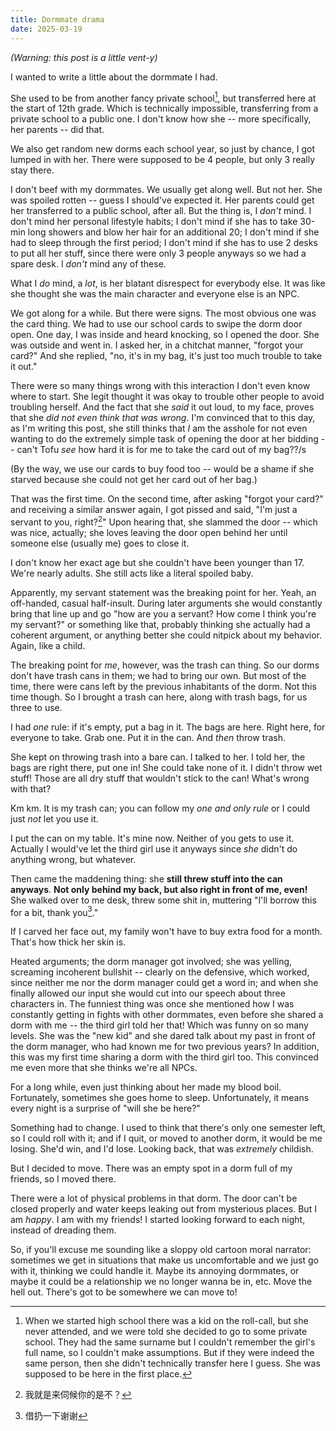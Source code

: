 ```yaml
---
title: Dormmate drama
date: 2025-03-19
---
```


*(Warning: this post is a little vent-y)*

I wanted to write a little about the dormmate I had.

She used to be from another fancy private school[^1], but transferred here at the start of 12th grade. Which is technically impossible, transferring from a private school to a public one. I don't know how she -- more specifically, her parents -- did that.

[^1]: When we started high school there was a kid on the roll-call, but she never attended, and we were told she decided to go to some private school. They had the same surname but I couldn't remember the girl's full name, so I couldn't make assumptions. But if they were indeed the same person, then she didn't technically transfer here I guess. She was supposed to be here in the first place.

We also get random new dorms each school year, so just by chance, I got lumped in with her. There were supposed to be 4 people, but only 3 really stay there.

I don't beef with my dormmates. We usually get along well. But not her. She was spoiled rotten -- guess I should've expected it. Her parents could get her transferred to a public school, after all. But the thing is, I *don't* mind. I don't mind her personal lifestyle habits; I don't mind if she has to take 30-min long showers and blow her hair for an additional 20; I don't mind if she had to sleep through the first period; I don't mind if she has to use 2 desks to put all her stuff, since there were only 3 people anyways so we had a spare desk. I *don't* mind any of these.

What I *do* mind, a *lot*, is her blatant disrespect for everybody else. It was like she thought she was the main character and everyone else is an NPC.

We got along for a while. But there were signs. The most obvious one was the card thing. We had to use our school cards to swipe the dorm door open. One day, I was inside and heard knocking, so I opened the door. She was outside and went in. I asked her, in a chitchat manner, "forgot your card?" And she replied, "no, it's in my bag, it's just too much trouble to take it out."

There were so many things wrong with this interaction I don't even know where to start. She legit thought it was okay to trouble other people to avoid troubling herself. And the fact that she *said* it out loud, to my face, proves that she *did not even think that was wrong*. I'm convinced that to this day, as I'm writing this post, she still thinks that *I* am the asshole for not even wanting to do the extremely simple task of opening the door at her bidding -- can't Tofu *see* how hard it is for me to take the card out of my bag??/s

(By the way, we use our cards to buy food too -- would be a shame if she starved because she could not get her card out of her bag.)

That was the first time. On the second time, after asking "forgot your card?" and receiving a similar answer again, I got pissed and said, "I'm just a servant to you, right?[^2]" Upon hearing that, she slammed the door -- which was nice, actually; she loves leaving the door open behind her until someone else (usually me) goes to close it.

[^2]: 我就是来伺候你的是不？

I don't know her exact age but she couldn't have been younger than 17. We're nearly adults. She still acts like a literal spoiled baby.

Apparently, my servant statement was the breaking point for her. Yeah, an off-handed, casual half-insult. During later arguments she would constantly bring that line up and go "how are you a servant? How come I think you're my servant?" or something like that, probably thinking she actually had a coherent argument, or anything better she could nitpick about my behavior. Again, like a child.

The breaking point for *me*, however, was the trash can thing. So our dorms don't have trash cans in them; we had to bring our own. But most of the time, there were cans left by the previous inhabitants of the dorm. Not this time though. So I brought a trash can here, along with trash bags, for us three to use.

I had *one* rule: if it's empty, put a bag in it. The bags are here. Right here, for everyone to take. Grab one. Put it in the can. And *then* throw trash.

She kept on throwing trash into a bare can. I talked to her. I told her, the bags are right there, put one in! She could take none of it. I didn't throw wet stuff! Those are all dry stuff that wouldn't stick to the can! What's wrong with that?

Km km. It is my trash can; you can follow my *one and only rule* or I could just *not* let you use it.

I put the can on my table. It's mine now. Neither of you gets to use it. Actually I would've let the third girl use it anyways since *she* didn't do anything wrong, but whatever.

Then came the maddening thing: she **still threw stuff into the can anyways**. **Not only behind my back, but also right in front of me, even!** She walked over to me desk, threw some shit in, muttering "I'll borrow this for a bit, thank you[^3]."

[^3]: 借扔一下谢谢

If I carved her face out, my family won't have to buy extra food for a month. That's how thick her skin is.

Heated arguments; the dorm manager got involved; she was yelling, screaming incoherent bullshit -- clearly on the defensive, which worked, since neither me nor the dorm manager could get a word in; and when she finally allowed our input she would cut into our speech about three characters in. The funniest thing was once she mentioned how I was constantly getting in fights with other dormmates, even before she shared a dorm with me -- the third girl told her that! Which was funny on so many levels. She was the "new kid" and she dared talk about my past in front of the dorm manager, who had known me for two previous years? In addition, this was my first time sharing a dorm with the third girl too. This convinced me even more that she thinks we're all NPCs.

For a long while, even just thinking about her made my blood boil. Fortunately, sometimes she goes home to sleep. Unfortunately, it means every night is a surprise of "will she be here?"

Something had to change. I used to think that there's only one semester left, so I could roll with it; and if I quit, or moved to another dorm, it would be me losing. She'd win, and I'd lose. Looking back, that was *extremely* childish.

But I decided to move. There was an empty spot in a dorm full of my friends, so I moved there.

There were a lot of physical problems in that dorm. The door can't be closed properly and water keeps leaking out from mysterious places. But I am *happy*. I am with my friends! I started looking forward to each night, instead of dreading them.

So, if you'll excuse me sounding like a sloppy old cartoon moral narrator: sometimes we get in situations that make us uncomfortable and we just go with it, thinking we could handle it. Maybe its annoying dormmates, or maybe it could be a relationship we no longer wanna be in, etc. Move the hell out. There's got to be somewhere we can move to!
